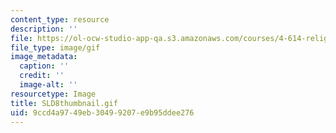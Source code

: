```yaml
---
content_type: resource
description: ''
file: https://ol-ocw-studio-app-qa.s3.amazonaws.com/courses/4-614-religious-architecture-and-islamic-cultures-fall-2002/9ccd4a9749eb30499207e9b95ddee276_SLD8thumbnail.gif
file_type: image/gif
image_metadata:
  caption: ''
  credit: ''
  image-alt: ''
resourcetype: Image
title: SLD8thumbnail.gif
uid: 9ccd4a97-49eb-3049-9207-e9b95ddee276
---
```

